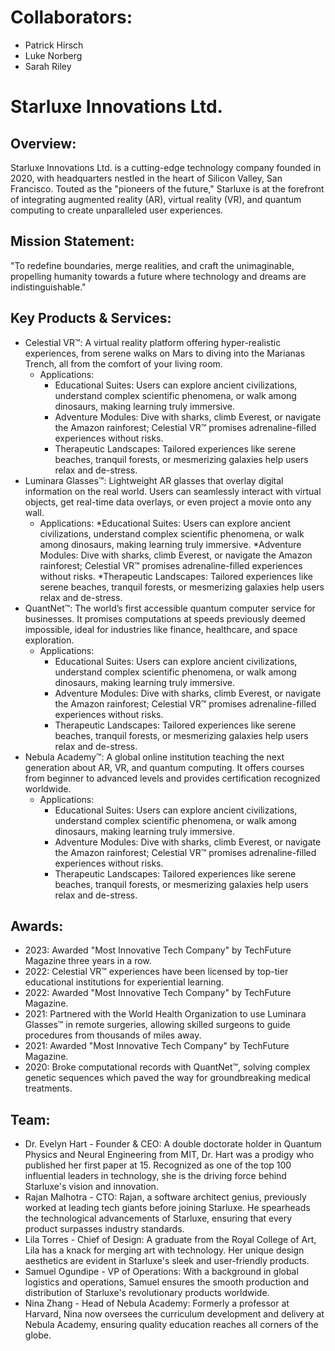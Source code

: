 # Collaborators: #
* Patrick Hirsch
* Luke Norberg
* Sarah Riley


# Starluxe Innovations Ltd. #

## Overview: ##
Starluxe Innovations Ltd. is a cutting-edge technology company founded in 2020, with headquarters nestled in the heart of Silicon Valley, San Francisco. Touted as the "pioneers of the future," Starluxe is at the forefront of integrating augmented reality (AR), virtual reality (VR), and quantum computing to create unparalleled user experiences.

## Mission Statement: ##
"To redefine boundaries, merge realities, and craft the unimaginable, propelling humanity towards a future where technology and dreams are indistinguishable."

## Key Products & Services: ##
* Celestial VR™: A virtual reality platform offering hyper-realistic experiences, from serene walks on Mars to diving into the Marianas Trench, all from the comfort of your living room.
	* Applications:
		* Educational Suites: Users can explore ancient civilizations, understand complex scientific phenomena, or walk among dinosaurs, making learning truly immersive.
		* Adventure Modules: Dive with sharks, climb Everest, or navigate the Amazon rainforest; Celestial VR™ promises adrenaline-filled experiences without risks.
		* Therapeutic Landscapes: Tailored experiences like serene beaches, tranquil forests, or mesmerizing galaxies help users relax and de-stress.
* Luminara Glasses™: Lightweight AR glasses that overlay digital information on the real world. Users can seamlessly interact with virtual objects, get real-time data overlays, or even project a movie onto any wall.
	* Applications:
		*Educational Suites: Users can explore ancient civilizations, understand complex scientific phenomena, or walk among dinosaurs, making learning truly immersive.
		*Adventure Modules: Dive with sharks, climb Everest, or navigate the Amazon rainforest; Celestial VR™ promises adrenaline-filled experiences without risks.
		*Therapeutic Landscapes: Tailored experiences like serene beaches, tranquil forests, or mesmerizing galaxies help users relax and de-stress.
* QuantNet™: The world’s first accessible quantum computer service for businesses. It promises computations at speeds previously deemed impossible, ideal for industries like finance, healthcare, and space exploration.
	* Applications:
		* Educational Suites: Users can explore ancient civilizations, understand complex scientific phenomena, or walk among dinosaurs, making learning truly immersive.
		* Adventure Modules: Dive with sharks, climb Everest, or navigate the Amazon rainforest; Celestial VR™ promises adrenaline-filled experiences without risks.
		* Therapeutic Landscapes: Tailored experiences like serene beaches, tranquil forests, or mesmerizing galaxies help users relax and de-stress.
* Nebula Academy™: A global online institution teaching the next generation about AR, VR, and quantum computing. It offers courses from beginner to advanced levels and provides certification recognized worldwide.
	* Applications:
		* Educational Suites: Users can explore ancient civilizations, understand complex scientific phenomena, or walk among dinosaurs, making learning truly immersive.
		* Adventure Modules: Dive with sharks, climb Everest, or navigate the Amazon rainforest; Celestial VR™ promises adrenaline-filled experiences without risks.
		* Therapeutic Landscapes: Tailored experiences like serene beaches, tranquil forests, or mesmerizing galaxies help users relax and de-stress.

## Awards: ##
* 2023: Awarded "Most Innovative Tech Company" by TechFuture Magazine three years in a row.
* 2022: Celestial VR™ experiences have been licensed by top-tier educational institutions for experiential learning.
* 2022: Awarded "Most Innovative Tech Company" by TechFuture Magazine.
* 2021: Partnered with the World Health Organization to use Luminara Glasses™ in remote surgeries, allowing skilled surgeons to guide procedures from thousands of miles away.
* 2021: Awarded "Most Innovative Tech Company" by TechFuture Magazine.
* 2020: Broke computational records with QuantNet™, solving complex genetic sequences which paved the way for groundbreaking medical treatments.

## Team: ##
* Dr. Evelyn Hart - Founder & CEO: A double doctorate holder in Quantum Physics and Neural Engineering from MIT, Dr. Hart was a prodigy who published her first paper at 15. Recognized as one of the top 100 influential leaders in technology, she is the driving force behind Starluxe's vision and innovation.
* Rajan Malhotra - CTO: Rajan, a software architect genius, previously worked at leading tech giants before joining Starluxe. He spearheads the technological advancements of Starluxe, ensuring that every product surpasses industry standards.
* Lila Torres - Chief of Design: A graduate from the Royal College of Art, Lila has a knack for merging art with technology. Her unique design aesthetics are evident in Starluxe's sleek and user-friendly products.
* Samuel Ogundipe - VP of Operations: With a background in global logistics and operations, Samuel ensures the smooth production and distribution of Starluxe's revolutionary products worldwide.
* Nina Zhang - Head of Nebula Academy: Formerly a professor at Harvard, Nina now oversees the curriculum development and delivery at Nebula Academy, ensuring quality education reaches all corners of the globe.
